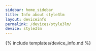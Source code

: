 ```yaml
---
sidebar: home_sidebar
title: Info about style3lm
layout: deviceinfo
permalink: /devices/style3lm/
device: style3lm
---
```

{% include templates/device_info.md %}
